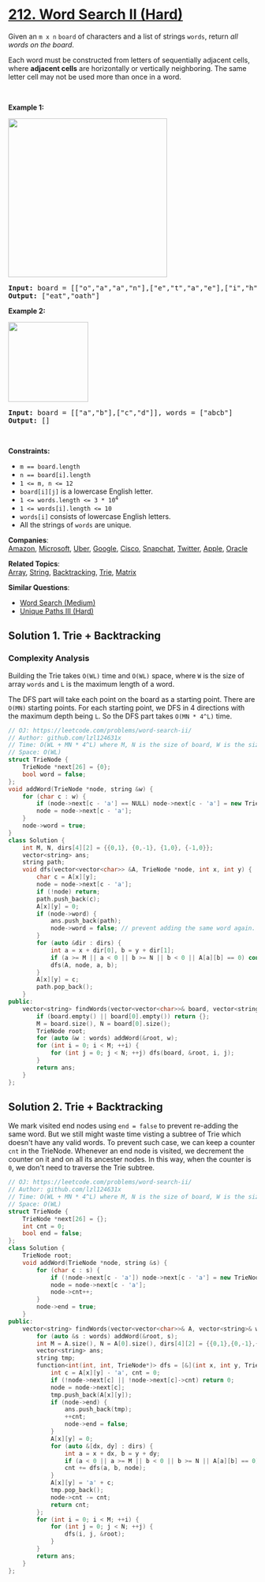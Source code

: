 # [212. Word Search II (Hard)](https://leetcode.com/problems/word-search-ii/)

<p>Given an <code>m x n</code> <code>board</code>&nbsp;of characters and a list of strings <code>words</code>, return <em>all words on the board</em>.</p>

<p>Each word must be constructed from letters of sequentially adjacent cells, where <strong>adjacent cells</strong> are horizontally or vertically neighboring. The same letter cell may not be used more than once in a word.</p>

<p>&nbsp;</p>
<p><strong>Example 1:</strong></p>
<img alt="" src="https://assets.leetcode.com/uploads/2020/11/07/search1.jpg" style="width: 322px; height: 322px;">
<pre><strong>Input:</strong> board = [["o","a","a","n"],["e","t","a","e"],["i","h","k","r"],["i","f","l","v"]], words = ["oath","pea","eat","rain"]
<strong>Output:</strong> ["eat","oath"]
</pre>

<p><strong>Example 2:</strong></p>
<img alt="" src="https://assets.leetcode.com/uploads/2020/11/07/search2.jpg" style="width: 162px; height: 162px;">
<pre><strong>Input:</strong> board = [["a","b"],["c","d"]], words = ["abcb"]
<strong>Output:</strong> []
</pre>

<p>&nbsp;</p>
<p><strong>Constraints:</strong></p>

<ul>
	<li><code>m == board.length</code></li>
	<li><code>n == board[i].length</code></li>
	<li><code>1 &lt;= m, n &lt;= 12</code></li>
	<li><code>board[i][j]</code> is a lowercase English letter.</li>
	<li><code>1 &lt;= words.length &lt;= 3 * 10<sup>4</sup></code></li>
	<li><code>1 &lt;= words[i].length &lt;= 10</code></li>
	<li><code>words[i]</code> consists of lowercase English letters.</li>
	<li>All the strings of <code>words</code> are unique.</li>
</ul>


**Companies**:  
[Amazon](https://leetcode.com/company/amazon), [Microsoft](https://leetcode.com/company/microsoft), [Uber](https://leetcode.com/company/uber), [Google](https://leetcode.com/company/google), [Cisco](https://leetcode.com/company/cisco), [Snapchat](https://leetcode.com/company/snapchat), [Twitter](https://leetcode.com/company/twitter), [Apple](https://leetcode.com/company/apple), [Oracle](https://leetcode.com/company/oracle)

**Related Topics**:  
[Array](https://leetcode.com/tag/array/), [String](https://leetcode.com/tag/string/), [Backtracking](https://leetcode.com/tag/backtracking/), [Trie](https://leetcode.com/tag/trie/), [Matrix](https://leetcode.com/tag/matrix/)

**Similar Questions**:
* [Word Search (Medium)](https://leetcode.com/problems/word-search/)
* [Unique Paths III (Hard)](https://leetcode.com/problems/unique-paths-iii/)

## Solution 1. Trie + Backtracking

### Complexity Analysis

Building the Trie takes `O(WL)` time and `O(WL)` space, where `W` is the size of array `words` and `L` is the maximum length of a word.

The DFS part will take each point on the board as a starting point. There are `O(MN)` starting points. For each starting point, we DFS in 4 directions with the maximum depth being `L`. So the DFS part takes `O(MN * 4^L)` time.

```cpp
// OJ: https://leetcode.com/problems/word-search-ii/
// Author: github.com/lzl124631x
// Time: O(WL + MN * 4^L) where M, N is the size of board, W is the size of words and L is the average length of word
// Space: O(WL)
struct TrieNode {
    TrieNode *next[26] = {0};
    bool word = false;
};
void addWord(TrieNode *node, string &w) {
    for (char c : w) {
        if (node->next[c - 'a'] == NULL) node->next[c - 'a'] = new TrieNode();
        node = node->next[c - 'a'];
    }
    node->word = true;
}
class Solution {
    int M, N, dirs[4][2] = {{0,1}, {0,-1}, {1,0}, {-1,0}};
    vector<string> ans;
    string path;
    void dfs(vector<vector<char>> &A, TrieNode *node, int x, int y) {
        char c = A[x][y];
        node = node->next[c - 'a'];
        if (!node) return;
        path.push_back(c);
        A[x][y] = 0;
        if (node->word) {
            ans.push_back(path);
            node->word = false; // prevent adding the same word again.
        }
        for (auto &dir : dirs) {
            int a = x + dir[0], b = y + dir[1];
            if (a >= M || a < 0 || b >= N || b < 0 || A[a][b] == 0) continue;
            dfs(A, node, a, b);
        }
        A[x][y] = c;
        path.pop_back();
    }
public:
    vector<string> findWords(vector<vector<char>>& board, vector<string>& words) {
        if (board.empty() || board[0].empty()) return {};
        M = board.size(), N = board[0].size();
        TrieNode root;
        for (auto &w : words) addWord(&root, w);
        for (int i = 0; i < M; ++i) {
            for (int j = 0; j < N; ++j) dfs(board, &root, i, j);
        }
        return ans;
    }
};
```

## Solution 2. Trie + Backtracking

We mark visited end nodes using `end = false` to prevent re-adding the same word. But we still might waste time visting a subtree of Trie which doesn't have any valid words. To prevent such case, we can keep a counter `cnt` in the TrieNode. Whenever an end node is visited, we decrement the counter on it and on all its ancester nodes. In this way, when the counter is `0`, we don't need to traverse the Trie subtree.

```cpp
// OJ: https://leetcode.com/problems/word-search-ii/
// Author: github.com/lzl124631x
// Time: O(WL + MN * 4^L) where M, N is the size of board, W is the size of words and L is the average length of word
// Space: O(WL)
struct TrieNode {
    TrieNode *next[26] = {};
    int cnt = 0;
    bool end = false;
};
class Solution {
    TrieNode root;
    void addWord(TrieNode *node, string &s) {
        for (char c : s) {
            if (!node->next[c - 'a']) node->next[c - 'a'] = new TrieNode();
            node = node->next[c - 'a'];
            node->cnt++;
        }
        node->end = true;
    }
public:
    vector<string> findWords(vector<vector<char>>& A, vector<string>& words) {
        for (auto &s : words) addWord(&root, s);
        int M = A.size(), N = A[0].size(), dirs[4][2] = {{0,1},{0,-1},{1,0},{-1,0}};
        vector<string> ans;
        string tmp;
        function<int(int, int, TrieNode*)> dfs = [&](int x, int y, TrieNode *node) {
            int c = A[x][y] - 'a', cnt = 0;
            if (!node->next[c] || !node->next[c]->cnt) return 0;
            node = node->next[c];
            tmp.push_back(A[x][y]);
            if (node->end) {
                ans.push_back(tmp);
                ++cnt;
                node->end = false;
            }
            A[x][y] = 0;
            for (auto &[dx, dy] : dirs) {
                int a = x + dx, b = y + dy;
                if (a < 0 || a >= M || b < 0 || b >= N || A[a][b] == 0) continue;
                cnt += dfs(a, b, node);
            }
            A[x][y] = 'a' + c;
            tmp.pop_back();
            node->cnt -= cnt;
            return cnt;
        };
        for (int i = 0; i < M; ++i) {
            for (int j = 0; j < N; ++j) {
                dfs(i, j, &root);
            }
        }
        return ans;
    }
};
```